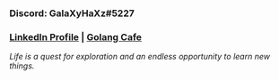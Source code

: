 ### Discord: GalaXyHaXz#5227
### [LinkedIn Profile](https://www.linkedin.com/public-profile/in/andi-seilee-016798204/) | [Golang Cafe](https://golang.cafe/developer/andi-seilee-1611397750)

*Life is a quest for exploration and an endless opportunity to learn new things.*

<!--
**galaxyhaxz/galaxyhaxz** is a ✨ _special_ ✨ repository because its `README.md` (this file) appears on your GitHub profile.

Here are some ideas to get you started:

- 🔭 I’m currently working on ...
- 🌱 I’m currently learning ...
- 👯 I’m looking to collaborate on ...
- 🤔 I’m looking for help with ...
- 💬 Ask me about ...
- 📫 How to reach me: ...
- 😄 Pronouns: ...
- ⚡ Fun fact: ...
-->
